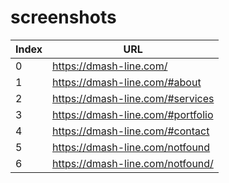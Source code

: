 # screenshots

| Index | URL |
| ---- | ---- |
| 0 | https://dmash-line.com/ |
| 1 | https://dmash-line.com/#about |
| 2 | https://dmash-line.com/#services |
| 3 | https://dmash-line.com/#portfolio |
| 4 | https://dmash-line.com/#contact |
| 5 | https://dmash-line.com/notfound |
| 6 | https://dmash-line.com/notfound/ |
